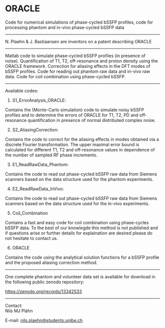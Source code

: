 # ORACLE
Code for numerical simulations of phase-cycled bSSFP profiles, code for processing phantom and in-vivo phase-cycled bSSFP data
**********
N. Plaehn & J. Bastiaansen are inventors on a patent describing ORACLE
**********
Matlab code to simulate phase-cycled bSSFP profiles (in presence of noise). Quantification of T1, T2, off-resonance and proton density using the ORACLE framework. Correction for aliasing effects in the DFT modes of bSSFP profiles. Code for reading out phantom raw data and in-vivo raw data. Code for coil combination using phase-cycled bSSFP. 
**********
Available codes: 

1) S1_ErrorAnalysis_ORACLE:

Contains the (Monte-Carlo simulation) code to simulate noisy bSSFP profiles and to determine the errors of ORACLE for T1, T2, PD and off-resonance quantification in presence of normal distributed complex noise.

2) S2_AliasingCorrection:

Contains the code to correct for the aliasing effects in modes obtained via a discrete Fourier transformation. The upper maximal error bound is calculated for different T1, T2 and off-resonance values in dependence of the number of sampled RF phase increments.

3) E1_ReadRawData_Phantom:

Contains the code to read out phase-cycled bSSFP raw data from Siemens scanners based on the data structure used for the phantom experiments. 

4) E2_ReadRawData_InVivo:

Contains the code to read out phase-cycled bSSFP raw data from Siemens scanners based on the data structure used for the in-vivo experiments. 

5) Coil_Combination

Contains a fast and easy code for coil combination using phase-cycles bSSFP data. To the best of our knowlegde this method is not published and if questions arise or further details for explaination are desired please do not hesitate to contact us. 

6) ORACLE

Contains the code using the analytical solution functions for a bSSFP profile and the proposed aliasing correction method.

***********
One complete phantom and volunteer data set is available for download in the following public zenodo repository: 

https://zenodo.org/records/13342533

***********

Contact:  
Nils MJ Plähn

E-mail: nils.plaehn@students.unibe.ch

